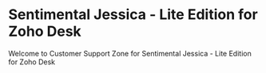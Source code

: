 # Sentimental Jessica - Lite Edition for Zoho Desk

Welcome to Customer Support Zone for Sentimental Jessica - Lite Edition for Zoho Desk


